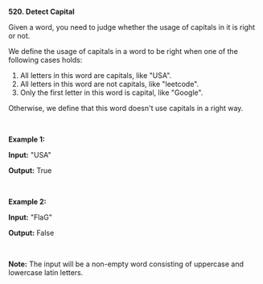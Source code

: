 **520. Detect Capital**

Given a word, you need to judge whether the usage of capitals in it is right or not.

We define the usage of capitals in a word to be right when one of the following cases holds:

1. All letters in this word are capitals, like "USA".
2. All letters in this word are not capitals, like "leetcode".
3. Only the first letter in this word is capital, like "Google".

Otherwise, we define that this word doesn't use capitals in a right way.

 

**Example 1:**

**Input:** "USA"

**Output:** True

 

**Example 2:**

**Input:** "FlaG"

**Output:** False

 

**Note:** The input will be a non-empty word consisting of uppercase and lowercase latin letters.
